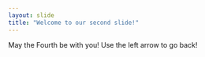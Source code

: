 ```yaml
---
layout: slide
title: "Welcome to our second slide!"
---
```

May the Fourth be with you!
Use the left arrow to go back!
